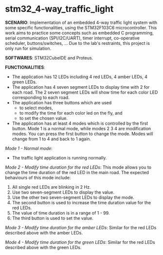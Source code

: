 # stm32_4-way_traffic_light

**SCENARIO**: Implementation of an embedded 4-way traffic light system with some specific functionalities, using the STM32F103C6 microcontroller. This work aims to practice some concepts such as embedded C programming, serial communication (SPI/I2C/UART), timer interrupt, co-operative scheduler, buttons/switches, ... Due to the lab's restraints, this project is only run for simulation.

**SOFTWARES**: STM32CubeIDE and Proteus.

**FUNCTIONALITIES**:

- The application has 12 LEDs including 4 red LEDs, 4 amber LEDs, 4 green LEDs.
- The application has 4 seven segment LEDs to display time with 2 for each road. The 2 seven segment LEDs will show time for each color LED corresponding to each road.
- The application has three buttons which are used
  - to select modes,
  - to modify the time for each color led on the fly, and
  - to set the chosen value.
- The application has at least 4 modes which is controlled by the first button. Mode 1 is a normal mode, while modes 2 3 4 are modification modes. You can press the first button to change the mode. Modes will change from 1 to 4 and back to 1 again.

*Mode 1 - Normal mode*:
  - The traffic light application is running normally.

*Mode 2 - Modify time duration for the red LEDs*: This mode allows you to change the time duration of the red LED in the main road. The expected behaviours of this mode include:
1. All single red LEDs are blinking in 2 Hz.
2. Use two seven-segment LEDs to display the value.
3. Use the other two seven-segment LEDs to display the mode.
4. The second button is used to increase the time duration value for the red LEDs.
5. The value of time duration is in a range of 1 - 99.
6. The third button is used to set the value.

*Mode 3 - Modify time duration for the amber LEDs*: Similar for the red LEDs described above with the amber LEDs.

*Mode 4 - Modify time duration for the green LEDs*: Similar for the red LEDs described above with the green LEDs.
